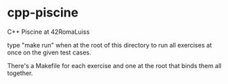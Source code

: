 # cpp-piscine
C++ Piscine at 42RomaLuiss

type "make run" when at the root of this directory to run all exercises at once on the given test cases.

There's a Makefile for each exercise and one at the root that binds them all together.
